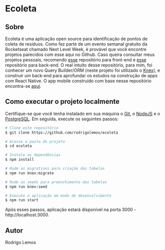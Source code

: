 # Ecoleta

## Sobre

Ecoleta é uma aplicação open source para identificação de pontos de coleta de resíduos. Como fez parte de um evento semanal gratuito da Rocketseat chamado Next Level Week, é provável que você encontre projetos parecidos com esse aqui no Github.
Caso queira consultar meus projetos pessoais, recomendo [esse](https://github.com/rodrigolemos/my-school-front) repositório para front-end e [esse](https://github.com/rodrigolemos/my-school) repositório para back-end.
O real intuito desse repositório, para mim, foi conhecer um novo Query Builder/ORM (neste projeto foi utilizado o [Knex](http://knexjs.org/)), e construir um back-end para aprofundar os estudos na construção de apps com React Native.
O app mobile construído com base nesse repositório encontra-se [aqui](https://github.com/rodrigolemos/ecoleta-front).

## Como executar o projeto localmente

Certifique-se que você tenha instalado em sua máquina o [Git](https://git-scm.com), o [NodeJS](https://nodejs.org/en/) e o [PostgreSQL](https://www.postgresql.org/). Em seguida, execute os seguintes passos:

```bash
# Clone este repositório
$ git clone https://github.com/rodrigolemos/ecoleta

# Acesse a pasta do projeto
$ cd ecoleta

# Instale as dependências
$ npm install

# Rode as migrations para criação das tabelas
$ npm run knex:migrate

# Rode as seeds para preenchimento das tabelas
$ npm run knex:seed

# Execute a aplicação em modo de desenvolvimento
$ npm run start
```

Após esses passos, aplicação estará disponível na porta 3000  - http://localhost:3000.

## Autor

Rodrigo Lemos
